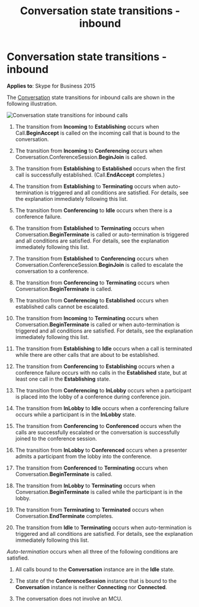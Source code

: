 ﻿---
title: Conversation state transitions - inbound
description: Describes inbound conversation state transitions as they relate to Skype for Business 2015 and provides a diagram to illustrate conversation state transitions.
TOCTitle: Conversation state transitions - inbound
ms:assetid: 27a12921-9948-4b5d-a433-2dd5ac801fa1
ms:mtpsurl: https://msdn.microsoft.com/library/Dn465978(v=office.16)
ms:contentKeyID: 65239920
ms.date: 07/27/2015
mtps_version: v=office.16
---

# Conversation state transitions - inbound


**Applies to**: Skype for Business 2015

The [Conversation](https://msdn.microsoft.com/library/hh349224\(v=office.16\)) state transitions for inbound calls are shown in the following illustration.

![Conversation state transitions for inbound calls](images/Dn465978.StateMach_Conversation-In(Office.16).jpg "Conversation state transitions for inbound calls")

1.  The transition from **Incoming** to **Establishing** occurs when Call.**BeginAccept** is called on the incoming call that is bound to the conversation.

2.  The transition from **Incoming** to **Conferencing** occurs when Conversation.ConferenceSession.**BeginJoin** is called.

3.  The transition from **Establishing** to **Established** occurs when the first call is successfully established. (Call.**EndAccept** completes.)

4.  The transition from **Establishing** to **Terminating** occurs when auto-termination is triggered and all conditions are satisfied. For details, see the explanation immediately following this list.

5.  The transition from **Conferencing** to **Idle** occurs when there is a conference failure.

6.  The transition from **Established** to **Terminating** occurs when Conversation.**BeginTerminate** is called or auto-termination is triggered and all conditions are satisfied. For details, see the explanation immediately following this list.

7.  The transition from **Established** to **Conferencing** occurs when Conversation.ConferenceSession.**BeginJoin** is called to escalate the conversation to a conference.

8.  The transition from **Conferencing** to **Terminating** occurs when Conversation.**BeginTerminate** is called.

9.  The transition from **Conferencing** to **Established** occurs when established calls cannot be escalated.

10. The transition from **Incoming** to **Terminating** occurs when Conversation.**BeginTerminate** is called or when auto-termination is triggered and all conditions are satisfied. For details, see the explanation immediately following this list.

11. The transition from **Establishing** to **Idle** occurs when a call is terminated while there are other calls that are about to be established.

12. The transition from **Conferencing** to **Establishing** occurs when a conference failure occurs with no calls in the **Established** state, but at least one call in the **Establishing** state.

13. The transition from **Conferencing** to **InLobby** occurs when a participant is placed into the lobby of a conference during conference join.

14. The transition from **InLobby** to **Idle** occurs when a conferencing failure occurs while a participant is in the **InLobby** state.

15. The transition from **Conferencing** to **Conferenced** occurs when the calls are successfully escalated or the conversation is successfully joined to the conference session.

16. The transition from **InLobby** to **Conferenced** occurs when a presenter admits a participant from the lobby into the conference.

17. The transition from **Conferenced** to **Terminating** occurs when Conversation.**BeginTerminate** is called.

18. The transition from **InLobby** to **Terminating** occurs when Conversation.**BeginTerminate** is called while the participant is in the lobby.

19. The transition from **Terminating** to **Terminated** occurs when Conversation.**EndTerminate** completes.

20. The transition from **Idle** to **Terminating** occurs when auto-termination is triggered and all conditions are satisfied. For details, see the explanation immediately following this list.

*Auto-termination* occurs when all three of the following conditions are satisfied.

1.  All calls bound to the **Conversation** instance are in the **Idle** state.

2.  The state of the **ConferenceSession** instance that is bound to the **Conversation** instance is neither **Connecting** nor **Connected**.

3.  The conversation does not involve an MCU.

